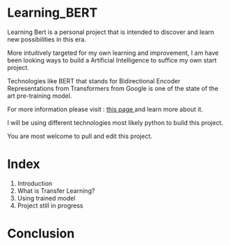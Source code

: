# Learning_BERT


Learning Bert is a personal project that is intended to discover and learn new possibilities in this era. 

More intuitively targeted for my own learning and improvement, I am have been looking ways to build a Artificial Intelligence to suffice my own start project. 

Technologies like BERT that stands for Bidirectional Encoder Representations from Transformers from Google is one of the state of the art pre-training model. 

For more information please visit : <a href = "https://ai.googleblog.com/2018/11/open-sourcing-bert-state-of-art-pre.html" target = "_blank"> this page <a> and learn more about it. 
  
I will be using different technologies most likely python to build this project. 

You are most welcome to pull and edit this project. 

<h1> Index </h1>

<ol>
  <li>Introduction</li>
  <li> What is Transfer Learning? </li>
  <li> Using trained model</li>
  <li> Project still in progress</li>
</ol>


# Conclusion
